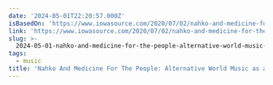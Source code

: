 ```yaml
---
date: '2024-05-01T22:20:57.000Z'
isBasedOn: 'https://www.iowasource.com/2020/07/02/nahko-and-medicine-for-the-people/'
link: 'https://www.iowasource.com/2020/07/02/nahko-and-medicine-for-the-people/'
slug: >-
  2024-05-01-nahko-and-medicine-for-the-people-alternative-world-music-as-a-social-move
tags:
  - music
title: 'Nahko And Medicine For The People: Alternative World Music as a Social Move'
---
```


